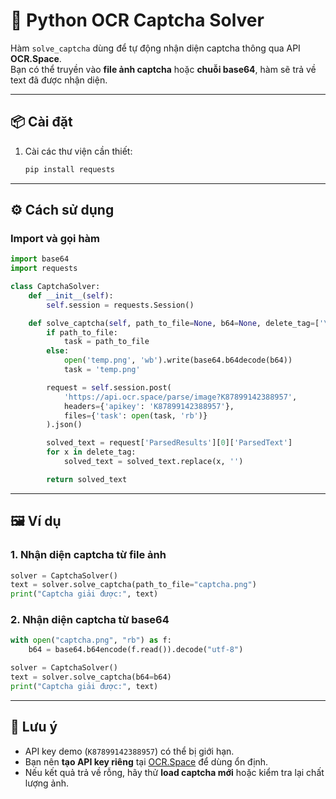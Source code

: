 # 🧩 Python OCR Captcha Solver

Hàm `solve_captcha` dùng để tự động nhận diện captcha thông qua API **OCR.Space**.  
Bạn có thể truyền vào **file ảnh captcha** hoặc **chuỗi base64**, hàm sẽ trả về text đã được nhận diện.  

---

## 📦 Cài đặt

1. Cài các thư viện cần thiết:
   ```bash
   pip install requests
   ```

---

## ⚙️ Cách sử dụng

### Import và gọi hàm
```python
import base64
import requests

class CaptchaSolver:
    def __init__(self):
        self.session = requests.Session()

    def solve_captcha(self, path_to_file=None, b64=None, delete_tag=['\n','\r']):
        if path_to_file:
            task = path_to_file
        else:
            open('temp.png', 'wb').write(base64.b64decode(b64))
            task = 'temp.png'

        request = self.session.post(
            'https://api.ocr.space/parse/image?K87899142388957',
            headers={'apikey': 'K87899142388957'},
            files={'task': open(task, 'rb')}
        ).json()

        solved_text = request['ParsedResults'][0]['ParsedText']
        for x in delete_tag:
            solved_text = solved_text.replace(x, '')

        return solved_text
```

---

## 🖼️ Ví dụ

### 1. Nhận diện captcha từ file ảnh
```python
solver = CaptchaSolver()
text = solver.solve_captcha(path_to_file="captcha.png")
print("Captcha giải được:", text)
```

### 2. Nhận diện captcha từ base64
```python
with open("captcha.png", "rb") as f:
    b64 = base64.b64encode(f.read()).decode("utf-8")

solver = CaptchaSolver()
text = solver.solve_captcha(b64=b64)
print("Captcha giải được:", text)
```

---

## 🔑 Lưu ý

- API key demo (`K87899142388957`) có thể bị giới hạn.  
- Bạn nên **tạo API key riêng** tại [OCR.Space](https://ocr.space/ocrapi) để dùng ổn định.  
- Nếu kết quả trả về rỗng, hãy thử **load captcha mới** hoặc kiểm tra lại chất lượng ảnh.


